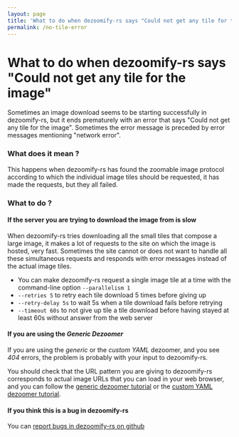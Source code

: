 ```yaml
---
layout: page
title: 'What to do when dezoomify-rs says "Could not get any tile for the image"'
permalink: /no-tile-error
---
```


# What to do when dezoomify-rs says "Could not get any tile for the image"

Sometimes an image download seems to be starting successfully in dezoomify-rs, but it ends prematurely with an error that says "Could not get any tile for the image". Sometimes the error message is preceded by error messages mentioning "network error".

### What does it mean ?

This happens when dezoomify-rs has found the zoomable image protocol according to which the individual image tiles should be requested, it has made the requests, but they all failed.

### What to do ?

#### If the server you are trying to download the image from is slow

When dezoomify-rs tries downloading all the small tiles that compose a large image, it makes a lot of requests to the site on which the image is hosted, very fast. Sometimes the site cannot or does not want to handle all these simultaneous requests and responds with error messages instead of the actual image tiles. 
 - You can make dezoomify-rs request a single image tile at a time with the command-line option `--parallelism 1`
 - `--retries 5` to retry each tile download 5 times before giving up
 - `--retry-delay 5s` to wait 5s when a tile download fails before retrying
 - `--timeout 60s` to not give up tile a tile download before having stayed at least 60s without answer from the web server  

#### If you are using the *Generic Dezoomer*

If you are using the *generic* or the *custom YAML* dezoomer, and you see *404* errors, the problem is probably with your input to dezoomify-rs. 

You should check that the URL pattern you are giving to dezoomify-rs corresponds to actual image URLs that you can load in your web browser, and you can follow the [generic dezoomer tutorial](https://github.com/lovasoa/dezoomify/wiki/Generic-dezoomer-tutorial) or the [custom YAML dezoomer tutorial](https://github.com/lovasoa/dezoomify-rs/wiki/Usage-example-for-the-custom-YAML-dezoomer).


#### If you think this is a bug in dezoomify-rs

You can [report bugs in dezoomify-rs on github](https://github.com/lovasoa/dezoomify-rs/issues)